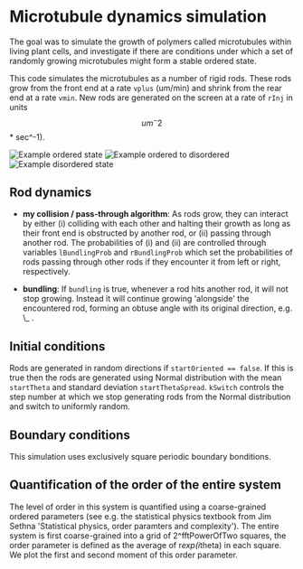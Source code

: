 # Microtubule dynamics simulation

The goal was to simulate the growth of polymers called microtubules within
living plant cells, and investigate if there are conditions under which a set
of randomly growing microtubules might form a stable ordered state.

This code simulates the microtubules as a number of rigid rods. These rods
grow from the front end at a rate `vplus` (um/min) and shrink from the rear
end at a rate `vmin`. New rods are generated on the screen at a rate of `rInj`
in units $$um^-2$$ * sec^-1).

![Example ordered state](https://github.com/igor25/microtubules/blob/master/results/example_results_ordered_state_stable.gif)
![Example ordered to disordered ](https://github.com/igor25/microtubules/blob/master/results/example_results_order_to_disorder.gif)
![Example disordered state](https://github.com/igor25/microtubules/blob/master/results/example_results_disorder_state.gif)

## Rod dynamics

* **my collision / pass-through algorithm**:
   As rods grow, they can interact by either (i) colliding with each other and
   halting their growth as long as their front end is obstructed by another
   rod, or (ii) passing through another rod. The probabilities of (i) and (ii)
   are controlled through variables `lBundlingProb` and `rBundlingProb` which
   set the probabilities of rods passing through other rods if they encounter
   it from left or right, respectively.

* **bundling**:
   If `bundling` is true, whenever a rod hits another rod, it will not stop
   growing. Instead it will continue growing 'alongside' the encountered rod,
   forming an obtuse angle with its original direction, e.g. \\_ .


## Initial conditions

Rods are generated in random directions if `startOriented == false`. If this
is true then the rods are generated using Normal distribution with the mean
`startTheta` and standard deviation `startThetaSpread`. `kSwitch` controls
the step number at which we stop generating rods from the Normal distribution
and switch to uniformly random.

## Boundary conditions

This simulation uses exclusively square periodic boundary bonditions.

## Quantification of the order of the entire system

The level of order in this system is quantified using a coarse-grained
ordered parameters (see e.g. the statistical physics textbook from Jim
Sethna 'Statistical physics, order paramters and complexity'). The entire
system is first coarse-grained into a grid of 2^fftPowerOfTwo squares, the
order parameter is defined as the average of r*exp(i*theta) in each square.
We plot the first and second moment of this order parameter.

